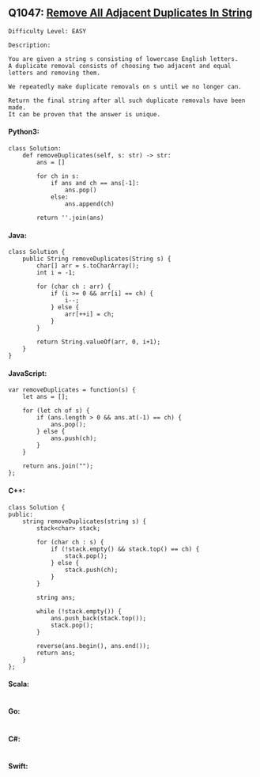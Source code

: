 ## Q1047: [Remove All Adjacent Duplicates In String](https://leetcode.com/problems/remove-all-adjacent-duplicates-in-string/)

```
Difficulty Level: EASY
```

```
Description:

You are given a string s consisting of lowercase English letters.
A duplicate removal consists of choosing two adjacent and equal letters and removing them.

We repeatedly make duplicate removals on s until we no longer can.

Return the final string after all such duplicate removals have been made.
It can be proven that the answer is unique.
```

#### Python3:

```
class Solution:
    def removeDuplicates(self, s: str) -> str:
        ans = []

        for ch in s:
            if ans and ch == ans[-1]:
                ans.pop()
            else:
                ans.append(ch)

        return ''.join(ans)
```

#### Java:

```
class Solution {
    public String removeDuplicates(String s) {
        char[] arr = s.toCharArray();
        int i = -1;

        for (char ch : arr) {
            if (i >= 0 && arr[i] == ch) {
                i--;
            } else {
                arr[++i] = ch;
            }
        }

        return String.valueOf(arr, 0, i+1);
    }
}
```

#### JavaScript:

```
var removeDuplicates = function(s) {
    let ans = [];

    for (let ch of s) {
        if (ans.length > 0 && ans.at(-1) == ch) {
            ans.pop();
        } else {
            ans.push(ch);
        }
    }

    return ans.join("");
};
```

#### C++:

```
class Solution {
public:
    string removeDuplicates(string s) {
        stack<char> stack;

        for (char ch : s) {
            if (!stack.empty() && stack.top() == ch) {
                stack.pop();
            } else {
                stack.push(ch);
            }
        }

        string ans;

        while (!stack.empty()) {
            ans.push_back(stack.top());
            stack.pop();
        }

        reverse(ans.begin(), ans.end());
        return ans;
    }
};
```

#### Scala:

```

```

#### Go:

```

```

#### C#:

```

```

#### Swift:

```

```